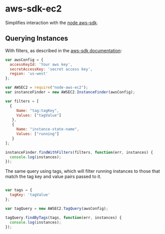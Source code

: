 aws-sdk-ec2
===========

Simplifies interaction with the
[node aws-sdk](https://github.com/aws/aws-sdk-js).

## Querying Instances

With filters, as described in the [aws-sdk documentation](http://docs.aws.amazon.com/AWSJavaScriptSDK/latest/AWS/EC2.html#describeInstances-property):

```Javascript
var awsConfig = {
  accessKeyId: 'Your aws key',
  secretAccessKey: 'secret access key',
  region: 'us-west'
};

var AWSEC2 = require("node-aws-ec2");
var instanceFinder = new AWSEC2.InstanceFinder(awsConfig);

var filters = [
  {
     Name: "tag:tagKey",
     Values: ["tagValue"]
   },
   {
     Name: "instance-state-name",
     Values: ["running"]
   }
];

instanceFinder.findWithFilters(filters, function(err, instances) {
  console.log(instances);
});

```

The same query using tags, which will filter running instances to
those that match the tag key and value pairs passed to it.

```Javascript

var tags = {
  tagKey: 'tagValue'
};

var tagQuery = new AWSEC2.TagQuery(awsConfig);

tagQuery.findByTags(tags, function(err, instances) {
  console.log(instances);
});

```
